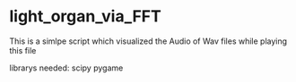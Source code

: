 # light_organ_via_FFT
This is a simlpe script which visualized the Audio of Wav files while playing this file

librarys needed:
  scipy
  pygame
